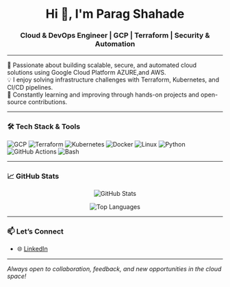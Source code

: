 <h1 align="center">Hi 👋, I'm Parag Shahade</h1>
<h3 align="center">Cloud & DevOps Engineer | GCP | Terraform | Security & Automation </h3>

---

🚀 Passionate about building scalable, secure, and automated cloud solutions using Google Cloud Platform AZURE,and AWS.  
💡 I enjoy solving infrastructure challenges with Terraform, Kubernetes, and CI/CD pipelines.  
🎯 Constantly learning and improving through hands-on projects and open-source contributions.

---

### 🛠️ Tech Stack & Tools

![GCP](https://img.shields.io/badge/-Google%20Cloud-4285F4?logo=googlecloud&logoColor=white)
![Terraform](https://img.shields.io/badge/-Terraform-5C4EE5?logo=terraform&logoColor=white)
![Kubernetes](https://img.shields.io/badge/-Kubernetes-326CE5?logo=kubernetes&logoColor=white)
![Docker](https://img.shields.io/badge/-Docker-2496ED?logo=docker&logoColor=white)
![Linux](https://img.shields.io/badge/-Linux-FCC624?logo=linux&logoColor=black)
![Python](https://img.shields.io/badge/-Python-3776AB?logo=python&logoColor=white)
![GitHub Actions](https://img.shields.io/badge/-GitHub%20Actions-2088FF?logo=githubactions&logoColor=white)
![Bash](https://img.shields.io/badge/-Bash-4EAA25?logo=gnubash&logoColor=white)

---

### 📈 GitHub Stats

<p align="center">
  <img src="https://github-readme-stats.vercel.app/api?username=ParagShahade&show_icons=true&theme=radical&hide_border=true" alt="GitHub Stats" />
</p>

<p align="center">
  <img src="https://github-readme-stats.vercel.app/api/top-langs/?username=ParagShahade&layout=compact&theme=radical&hide_border=true" alt="Top Languages" />
</p>

---

### 📫 Let’s Connect

- 🌐 [LinkedIn](https://www.linkedin.com/in/paragshahade/)

---

_Always open to collaboration, feedback, and new opportunities in the cloud space!_
